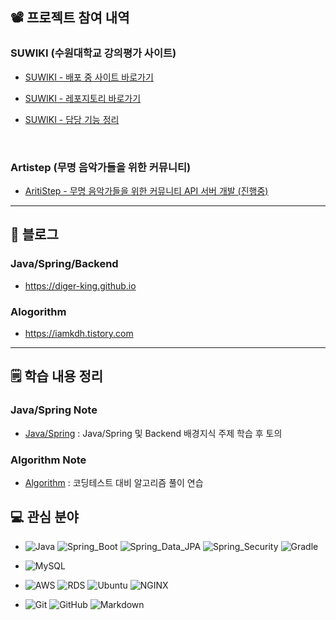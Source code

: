 ## 📽️ 프로젝트 참여 내역

### SUWIKI (수원대학교 강의평가 사이트)

- [SUWIKI - 배포 중 사이트 바로가기](https://suwiki.kr)

- [SUWIKI - 레포지토리 바로가기](https://github.com/uswLectureEvaluation/Backend-Remaster)

- [SUWIKI - 담당 기능 정리](https://diger-king.github.io/blog/SUWIKI)


<br>

### Artistep (무명 음악가들을 위한 커뮤니티)

- [AritiStep - 무명 음악가들을 위한 커뮤니티 API 서버 개발 (진행중)](https://github.com/Artistep/Backend)

---

## 📜 블로그

### Java/Spring/Backend
- https://diger-king.github.io
        
### Alogorithm
- https://iamkdh.tistory.com

---

## 🗒️ 학습 내용 정리

### Java/Spring Note
- [Java/Spring](https://github.com/MoveForword-Java) : Java/Spring 및 Backend 배경지식 주제 학습 후 토의



### Algorithm Note
- [Algorithm](https://github.com/diger-king/Algorithm) : 코딩테스트 대비 알고리즘 풀이 연습

 ## 💻 관심 분야

- ![Java](https://img.shields.io/badge/Java-red?style=flat-circle&logo=java&logoColor=white)
![Spring_Boot](https://img.shields.io/badge/Spring_Boot-6DB33F.svg?style=flat-circle&logo=springboot&logoColor=white)
![Spring_Data_JPA](https://img.shields.io/badge/Spring_Data_JPA-6DB33F.svg?style=flat-circle&logo=spring&logoColor=white)
![Spring_Security](https://img.shields.io/badge/Spring_Security-6DB33F.svg?style=flat-circle&logo=springsecurity&logoColor=white)
![Gradle](https://img.shields.io/badge/Gradle-02303A.svg?style=flat-circle&logo=Gradle&logoColor=white)
 
- ![MySQL](https://img.shields.io/badge/MySQL-4479A1.svg?style=flat-circle&logo=Mysql&logoColor=white)
 
- ![AWS](https://img.shields.io/badge/AWS-232F3E.svg?style=flat-circle&logo=Amazon-AWS&logoColor=white)
![RDS](https://img.shields.io/badge/RDS-232F3E.svg?style=flat-circle&logo=mysql&logoColor=#232F3E)
![Ubuntu](https://img.shields.io/badge/Ubuntu-FCC624.svg?style=flat-circle&logo=Ubuntu&logoColor=#E95420)
![NGINX](https://img.shields.io/badge/NGINX-269539.svg?style=flat-circle&logo=NGINX&logoColor=white)
 
- ![Git](https://img.shields.io/badge/Git-F05032.svg?style=flat-circle&logo=Git&logoColor=white)
![GitHub](https://img.shields.io/badge/GitHub-181717.svg?style=flat-circle&logo=GitHub&logoColor=white)
![Markdown](https://img.shields.io/badge/Markdown-000000?style=flat-circle&logo=markdown&logoColor=white)
